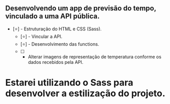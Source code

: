 ## Desenvolvendo um app de previsão do tempo, vinculado a uma API pública. 

- [⭐] - Estruturação do HTML e CSS (Sass). 
    - [⭐] - Vincular a API. 
    - [⭐] - Desenvolvimento das functions. 
    - [ ] - Alterar imagens de representação de temperatura conforme os dados recebidos pela API.

Estarei utilizando o Sass para desenvolver a estilização do projeto.
=======
